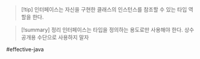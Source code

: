 > [!tip] 인터페이스는 자신을 구현한 클래스의 인스턴스를 참조할 수 있는 타입 역할을 한다.

> [!summary] 정리
> 인터페이스는 타입을 정의하는 용도로만 사용해야 한다. 상수 공개용 수단으로 사용하지 말자

#effective-java 
